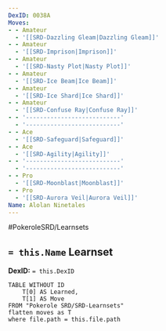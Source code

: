 ```yaml
---
DexID: 0038A
Moves:
- - Amateur
  - '[[SRD-Dazzling Gleam|Dazzling Gleam]]'
- - Amateur
  - '[[SRD-Imprison|Imprison]]'
- - Amateur
  - '[[SRD-Nasty Plot|Nasty Plot]]'
- - Amateur
  - '[[SRD-Ice Beam|Ice Beam]]'
- - Amateur
  - '[[SRD-Ice Shard|Ice Shard]]'
- - Amateur
  - '[[SRD-Confuse Ray|Confuse Ray]]'
- - '---------------------------'
  - '---------------------------'
- - Ace
  - '[[SRD-Safeguard|Safeguard]]'
- - Ace
  - '[[SRD-Agility|Agility]]'
- - '---------------------------'
  - '---------------------------'
- - Pro
  - '[[SRD-Moonblast|Moonblast]]'
- - Pro
  - '[[SRD-Aurora Veil|Aurora Veil]]'
Name: Alolan Ninetales
---
```


#PokeroleSRD/Learnsets

## `= this.Name` Learnset

**DexID:** `= this.DexID`

```dataview
TABLE WITHOUT ID
    T[0] AS Learned,
    T[1] AS Move
FROM "Pokerole SRD/SRD-Learnsets"
flatten moves as T
where file.path = this.file.path
```
